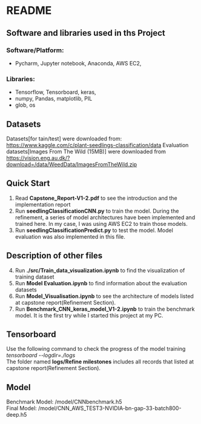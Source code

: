 # README

## Software and libraries used in ths Project
### Software/Platform:
- Pycharm, Jupyter notebook, Anaconda, AWS EC2, 
### Libraries:
- Tensorflow, Tensorboard, keras, 
- numpy, Pandas, matplotlib, PIL
- glob, os

## Datasets
Datasets[for tain/test] were downloaded from: https://www.kaggle.com/c/plant-seedlings-classification/data
Evaluation datasets[Images From The Wild (15MB)] were downloaded from
https://vision.eng.au.dk/?download=/data/WeedData/ImagesFromTheWild.zip

## Quick Start
1. Read __Capstone_Report-V1-2.pdf__ to see the introduction and the implementation report
2. Run __seedlingClassificationCNN.py__ to train the model. During the refinement, a series of model architectures have been implemented and trained here. In my case, I was using AWS EC2 to train those models.
3. Run __seedlingClassificationPredict.py__ to test the model. Model evaluation was also implemented in this file.

## Description of other files
4. Run __./src/Train_data_visualization.ipynb__ to find the visualization of training dataset
5. Run __Model Evaluation.ipynb__ to find information about the evaluation datasets
6. Run __Model_Visualisation.ipynb__ to see the architecture of models listed at capstone report(Refinement Section).
7. Run __Benchmark_CNN_keras_model_V1-2.ipynb__ to train the benchmark model. It is the first try while I started this project at my PC.

## Tensorboard
Use the following command to check the progress of the model training  
_tensorboard --logdir=./logs_   
The folder named __logs/Refine milestones__ includes all records that listed at capstone report(Refinement Section).  

## Model
Benchmark Model: /model/CNNbenchmark.h5  
Final Model: /model/CNN_AWS_TEST3-NVIDIA-bn-gap-33-batch800-deep.h5   
